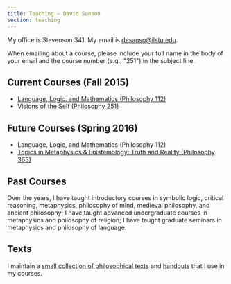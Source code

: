 ```yaml
---
title: Teaching — David Sanson
section: teaching
---
```


My office is Stevenson 341. My email is <desanso@ilstu.edu>.

When emailing about a course, please include your full name in the body
of your email and the course number (e.g., "251") in the subject line.

Current Courses (Fall 2015)
--------------

-   [Language, Logic, and Mathematics (Philosophy 112)](/logic/index.html)
-   [Visions of the Self (Philosophy 251)](/251/index.html)

Future Courses (Spring 2016)
-------------

-   Language, Logic, and Mathematics (Philosophy 112)
-   [Topics in Metaphysics & Epistemology: Truth and Reality (Philosophy
    363)](/363/index.html)

Past Courses
------------

Over the years, I have taught introductory courses in symbolic logic,
critical reasoning, metaphysics, philosophy of mind, medieval
philosophy, and ancient philosophy; I have taught advanced undergraduate
courses in metaphysics and philosophy of religion; I have taught
graduate seminars in metaphysics and philosophy of language.

<!--

Past Courses
------------

-   Spring 2015
    -   [Topics in Metaphysics and Epistemology: Properties](/363s2015) (363)\
    -   [Language, Logic and Mathematics](/logic) (112)

-   Fall 2015
    -   Language, Logic, and Mathematics (112)

-   Spring 2014
    -   Language, Logic, and Mathematics (112)
    -   Symbolic Logic I (210)

-   Fall 2013
    -   Visions of the Self (251)
    -   Topics in Metaphysics and Epistemology: Modality (363)

-   Summer 2013
    -   (Online) Introduction to Philosophy (101)

-   Spring 2013
    -   Language, Logic and Mathematics (112)
    -   Topics in 20th Century Philosophy: Composition (305)

-   Fall 2012
    -   Symbolic Logic I (210)
    -   Visions of the Self (251)

-   Spring 2012 (at OSU)
    -   Medieval Philosophy (302)
    -   Graduate Seminar: Metaphysics of Modality (863)

-   Winter 2012 (at OSU)
    -   Ancient Philosophy (301)

-   Fall 2011 (at OSU)
    -   First Year Seminar (700) with William Taschek

-   Spring 2011 (at OSU)
    -   Symbolic Logic (250)
    -   Dissertation Seminar (999)

-   Fall 2010 (at OSU)
    -   Ancient Philosophy (301)
    -   Topics in Philosophy of Religion (670)

-   Winter 2010 (at OSU)
    -   Introduction to Metaphysics (463)
    -   Graduate Seminar: The Metaphysics of Tense (863)

-   Fall 2009 (at OSU)
    -   Honors Introduction to Philosophy (H101)
    -   Ancient Philosophy (301)

-   Winter 2009 (at OSU)
    -   Ancient Philosophy (301)
    -   Advanced Metaphysics (663)

-   Fall 2008 (at OSU)
    -   Medieval Philosophy (302)
    -   First Year Seminar (700) with Ben Caplan

-	Winter 2008 (at OSU)
	-   Symbolic Logic (250)
	-   Ancient Philosophy (301)

-	Fall 2007 (at OSU)
	-   Medieval Philosophy (302)
	-   Seminar: Nonexistents (863)

-	Spring 2007 (at OSU)
	-   Introduction to Philosophy (101)
	-   Medieval Philosophy (302)

-	Winter 2007 (at OSU)
	-   Ancient Philosophy (301)
	-   Introduction to Metaphysics (463)

-	Spring 2006 (at OSU)
	-   Honors Introduction to Philosophy (H101)
	-   Seminar: Time and Change (863)

-	Winter 2006 (at OSU)
	-	Introduction to Logic (150)
	-	Medieval Philosophy (302)

-   Summer 2003 (at UCLA)
    -   Topics in Early Modern Philosophy (119)

-   Summer 2001 (at UCLA)
    -   Symbolic Logic (31)

-->

Texts
-----

I maintain a [small collection of philosophical
texts](/texts) and [handouts](/handouts) that I use in my courses.

